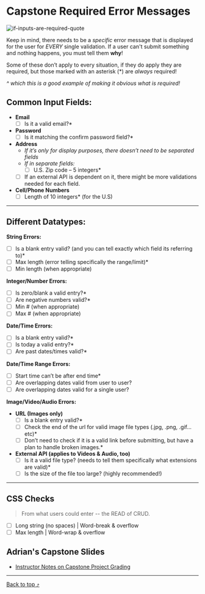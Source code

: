 # Capstone Required Error Messages
![if-inputs-are-required-quote](https://user-images.githubusercontent.com/89945390/172217607-f8c2f8d0-6a86-40e9-9c64-5f4d737d8d60.jpg)

Keep in mind, there needs to be a *specific* error message that is displayed for the user for *EVERY* single validation. If a user can't submit something and nothing happens, you must tell them **why**!

Some of these don’t apply to every situation, if they do apply they are required, but those marked with an asterisk (*) are *always* required!

*^ which this is a good example of making it obvious what is required!*

## Common Input Fields:

- **Email**
     - [ ] Is it a valid email?*
-  **Password**
    - [ ] Is it matching the confirm password field?*
-  **Address**
    - *If it’s only for display purposes, there doesn’t need to be separated fields*    
    -  *If in separate fields:*
        - [ ] U.S. Zip code – 5 integers*
     - [ ] If an external API is dependent on it, there might be more validations needed for each field.
-  **Cell/Phone Numbers**
    - [ ]  Length of 10 integers* (for the U.S)
 
----------

## Different Datatypes:

**String Errors:**

- [ ]  Is a blank entry valid? (and you can tell exactly which field its referring to)*
- [ ]  Max length (error telling specifically the range/limit)*
- [ ]  Min length (when appropriate)

**Integer/Number Errors:**

- [ ] Is zero/blank a valid entry?*
- [ ] Are negative numbers valid?*
- [ ] Min # (when appropriate)
- [ ] Max # (when appropriate)

**Date/Time Errors:**

- [ ] Is a blank entry valid?*
- [ ] Is today a valid entry?*
- [ ] Are past dates/times valid?*

**Date/Time Range Errors:**

- [ ]  Start time can’t be after end time*
- [ ] Are overlapping dates valid from user to user?
- [ ] Are overlapping dates valid for a single user?

**Image/Video/Audio Errors:**

-  **URL (Images only)**
    - [ ] Is a blank entry valid?*
    - [ ] Check the end of the url for valid image file types (.jpg, .png, .gif…etc)*
    - [ ] Don’t need to check if it is a valid link before submitting, but have a plan to handle broken images.*
- **External API (applies to Videos & Audio, too)**
    - [ ] Is it a valid file type? (needs to tell them specifically what extensions are valid)*
    - [ ] Is the size of the file too large? (highly recommended!)

----------

## CSS Checks
> From what users could enter -- the READ of CRUD. 

- [ ] Long string (no spaces) | Word-break & overflow
- [ ] Max length | Word-wrap & overflow

## Adrian's Capstone Slides
- [Instructor Notes on Capstone Project Grading](https://docs.google.com/presentation/d/1U3dFDQYXZbI9YTnC9T--hYtSIDobhbTU6F3lUBnSkjc/edit#slide=id.p)

----------------

[Back to top ⤴](https://github.com/whitnessme/capstone-minimum-required-error-messages#capstone-required-error-messages)
